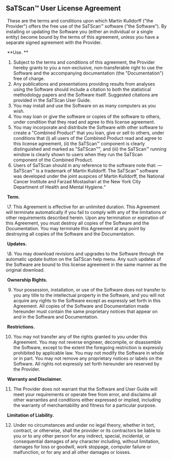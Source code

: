 ##         SaTScan™ User License Agreement      

​        These are the terms and conditions upon which Martin Kulldorff ("the Provider") offers the free use of the SaTScan™ software ("the  Software"). By installing or updating the Software you (either an         individual or a single entity) become bound by the terms of this  agreement, unless you have a separate signed agreement with the   Provider.      

​        **Use. **      

1. Subject to the terms and conditions of this agreement, the Provider hereby grants to you a non-exclusive, non-transferable right to use  the Software and the accompanying documentation (the "Documentation")   free of charge.      
2. Any publications and presentations providing results from analyses  using the Software should include a citation to both the statistical  methodology papers and the Software itself. Suggested citations are  provided in the SaTScan User Guide.      
3. You may install and use the Software on as many computers as you  wish.      
4. You may loan or give the software or copies of the software to  others, under condition that they read and agree to this license   agreement.      
5. You may incorporate and distribute the Software with other software to create a "Combined Product" that you loan, give or sell to others, under conditions that (i) all users of the Combined Product read and agree to this license agreement, (ii) the SaTScan™ component is  clearly distinguished and marked as "SaTScan™", and (iii) the SaTScan™  running window is clearly shown to users when they run the SaTScan  component of the Combined Product.      
6. Users of SaTScan should in any reference to the software note that:  —SaTScan™ is a trademark of Martin Kulldorff. The SaTScan™ software was developed under the joint auspices of Martin Kulldorff, the National Cancer Institute and Farzad Mostashari at the New York City  Department of Health and Mental Hygiene.“      

​        **Term.**      

​        \7. This Agreement is effective for an unlimited duration. This         Agreement will terminate automatically if you fail to comply with any         of the limitations or other requirements described herein. Upon any         termination or expiration of this Agreement, you must destroy all         copies of the Software and the Documentation. You may terminate this         Agreement at any point by destroying all copies of the Software and         the Documentation.      

​        **Updates.**      

​        \8. You may download revisions and upgrades to the Software through the         automatic update button on the SaTScan help menu. Any such updates of         the Software are bound to this license agreement in the same manner as         the original download.      

​        **Ownership Rights.**      

9. Your possession, installation, or use of the Software does not         transfer to you any title to the intellectual property in the         Software, and you will not acquire any rights to the Software except         as expressly set forth in this Agreement. All copies of the Software         and Documentation made hereunder must contain the same proprietary         notices that appear on and in the Software and Documentation.      

​        **Restrictions.**      

10. You may not transfer any of the rights granted to you under this         Agreement. You may not reverse engineer, decompile, or disassemble the         Software, except to the extent the foregoing restriction is expressly         prohibited by applicable law. You may not modify the Software in whole         or in part. You may not remove any proprietary notices or labels on         the Software. All rights not expressly set forth hereunder are         reserved by the Provider.      

​        **Warranty and Disclaimer.**      

11. The Provider does not warrant that the Software and User Guide         will meet your requirements or operate free from error, and disclaims         all other warranties and conditions either expressed or implied,         including the warranty of merchantability and fitness for a particular         purpose.      

​        **Limitation of Liability.**      

12. Under no circumstances and under no legal theory, whether in tort,         contract, or otherwise, shall the provider or its contractors be         liable to you or to any other person for any indirect, special,         incidental, or consequential damages of any character including,         without limitation, damages for loss or goodwill, work stoppage,         computer failure or malfunction, or for any and all other damages or         losses.      